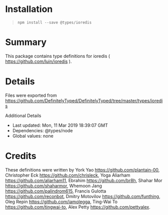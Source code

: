 # Installation
> `npm install --save @types/ioredis`

# Summary
This package contains type definitions for ioredis ( https://github.com/luin/ioredis ).

# Details
Files were exported from https://github.com/DefinitelyTyped/DefinitelyTyped/tree/master/types/ioredis

Additional Details
 * Last updated: Mon, 11 Mar 2019 18:39:07 GMT
 * Dependencies: @types/node
 * Global values: none

# Credits
These definitions were written by York Yao <https://github.com/plantain-00>, Christopher Eck <https://github.com/chrisleck>, Yoga Aliarham <https://github.com/aliarham11>, Ebrahim <https://github.com/br8h>, Shahar Mor <https://github.com/shaharmor>, Whemoon Jang <https://github.com/palindrom615>, Francis Gulotta <https://github.com/reconbot>, Dmitry Motovilov <https://github.com/funthing>, Oleg Repin <https://github.com/iamolegga>, Ting-Wai To <https://github.com/tingwai-to>, Alex Petty <https://github.com/pettyalex>.

